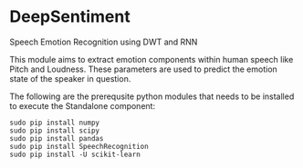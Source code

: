 # DeepSentiment
Speech Emotion Recognition using DWT and RNN

This module aims to extract emotion components within human speech like Pitch and Loudness. These parameters are used to predict the emotion state of the speaker in question.


The following are the prerequsite python modules that needs to be installed to execute the Standalone component:
```
sudo pip install numpy 
sudo pip install scipy
sudo pip install pandas
sudo pip install SpeechRecognition
sudo pip install -U scikit-learn
```
